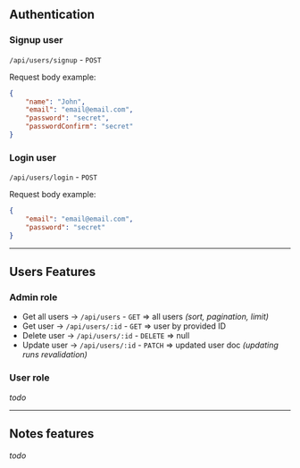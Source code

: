 ## Authentication

### Signup user
`/api/users/signup` - `POST`

Request body example:
```json
{
	"name": "John",
	"email": "email@email.com",
	"password": "secret",
	"passwordConfirm": "secret"
}
```

### Login user
`/api/users/login` - `POST`

Request body example:
```json
{
	"email": "email@email.com",
	"password": "secret"
}
```

---
## Users Features

### Admin role
- Get all users -> `/api/users` - `GET` => all users _(sort, pagination, limit)_
- Get user -> `/api/users/:id` - `GET` => user by provided ID
- Delete user -> `/api/users/:id` - `DELETE` => null
- Update user -> `/api/users/:id` - `PATCH` => updated user doc _(updating runs revalidation)_
### User role
_todo_
***
## Notes features

_todo_
